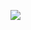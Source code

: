 ![](https://user-images.githubusercontent.com/49124992/203503194-c769d019-7881-449b-8798-258bdad0d643.jpg)
